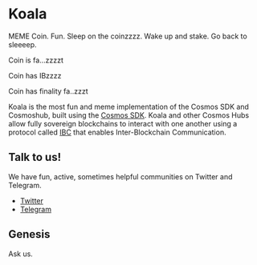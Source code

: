 # Koala

MEME Coin. Fun. Sleep on the coinzzzz. 
Wake up and stake. Go back to sleeeep.

Coin is fa...zzzzt

Coin has IBzzzz

Coin has finality fa..zzzt

Koala is the most fun and meme implementation of the Cosmos SDK and Cosmoshub, built using the [Cosmos SDK](https://github.com/cosmos/cosmos-sdk). Koala and other Cosmos Hubs allow fully sovereign blockchains to interact with one another using a protocol called [IBC](https://github.com/cosmos/ics/tree/master/ibc) that enables Inter-Blockchain Communication.

## Talk to us!

We have fun, active, sometimes helpful communities on Twitter and Telegram.

* [Twitter](https://twitter.com/koala_network)
* [Telegram](https://t.me/cosmosproject)

## Genesis

Ask us.